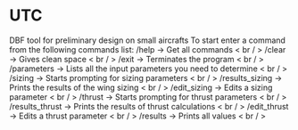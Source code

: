 # UTC
DBF tool for preliminary design on small aircrafts
To start enter a command from the following commands list:
/help              -> Get all commands < br / >
/clear             -> Gives clean space < br / >
/exit              -> Terminates the program < br / >
/parameters        -> Lists all the input parameters you need to determine < br / >
/sizing            -> Starts prompting for sizing parameters < br / >
/results_sizing    -> Prints the results of the wing sizing < br / >
/edit_sizing       -> Edits a sizing parameter < br / >
/thrust            -> Starts prompting for thrust parameters < br / >
/results_thrust    -> Prints the results of thrust calculations < br / >
/edit_thrust       -> Edits a thrust parameter < br / >
/results           -> Prints all values < br / >
